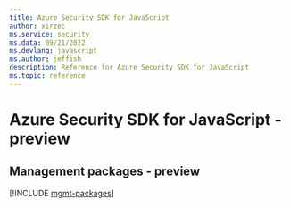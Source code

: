 ```yaml
---
title: Azure Security SDK for JavaScript
author: xirzec
ms.service: security
ms.data: 09/21/2022
ms.devlang: javascript
ms.author: jeffish
description: Reference for Azure Security SDK for JavaScript
ms.topic: reference
---
```

# Azure Security SDK for JavaScript - preview

## Management packages - preview
[!INCLUDE [mgmt-packages](security-mgmt-index.md)]